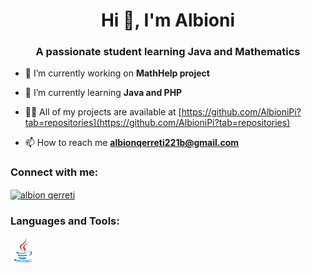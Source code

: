 <h1 align="center">Hi 👋, I'm Albioni</h1>
<h3 align="center">A passionate student learning Java and Mathematics</h3>

- 🔭 I’m currently working on **MathHelp project**

- 🌱 I’m currently learning **Java and PHP**

- 👨‍💻 All of my projects are available at [https://github.com/AlbioniPi?tab=repositories](https://github.com/AlbioniPi?tab=repositories)

- 📫 How to reach me **albionqerreti221b@gmail.com**

<h3 align="left">Connect with me:</h3>
<p align="left">
<a href="https://linkedin.com/in/albion qerreti" target="blank"><img align="center" src="https://raw.githubusercontent.com/rahuldkjain/github-profile-readme-generator/master/src/images/icons/Social/linked-in-alt.svg" alt="albion qerreti" height="30" width="40" /></a>
</p>

<h3 align="left">Languages and Tools:</h3>
<p align="left"> <a href="https://www.java.com" target="_blank" rel="noreferrer"> <img src="https://raw.githubusercontent.com/devicons/devicon/master/icons/java/java-original.svg" alt="java" width="40" height="40"/> </a> </p>
